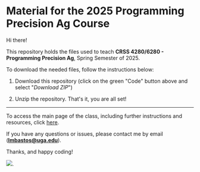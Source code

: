 # Material for the 2025 Programming Precision Ag Course

Hi there!

This repository holds the files used to teach **CRSS 4280/6280 - Programming Precision Ag**, Spring Semester of 2025.  

To download the needed files, follow the instructions below:  
1. Download this repository (click on the green "Code" button above and select "*Download ZIP*")  

2. Unzip the repository. That's it, you are all set!  

--- 

To access the main page of the class, including further instructions and resources, click [here](https://leombastos.github.io/bastoslab/teaching/2025-ppa/2025-ppa.html).  

If you have any questions or issues, please contact me by email (**lmbastos@uga.edu**).  

Thanks, and happy coding!  


![](https://images.pexels.com/photos/10816110/pexels-photo-10816110.jpeg?auto=compress&cs=tinysrgb&w=1260&h=750&dpr=2). 
